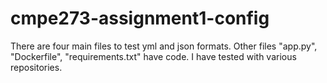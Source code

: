 # cmpe273-assignment1-config

There are four main files to test yml and json formats.
Other files "app.py", "Dockerfile", "requirements.txt" have code.
I have tested with various repositories.
